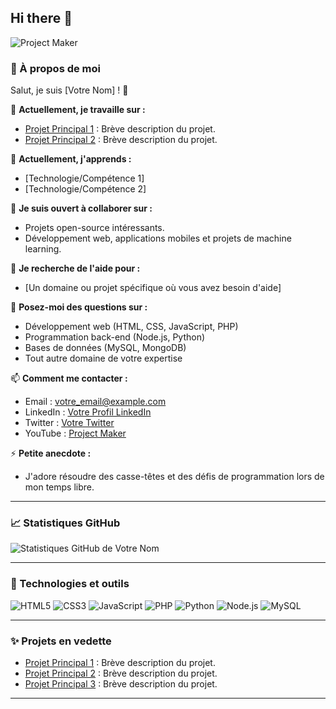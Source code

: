 ## Hi there 👋

![Project Maker](https://img.shields.io/youtube/channel/subscribers/UC7_eO9guOVJMgmCUaUgM84g?style=flat-square
)

### 🌟 À propos de moi

Salut, je suis [Votre Nom] ! 👋

🔭 **Actuellement, je travaille sur :**  
- [Projet Principal 1](lien_vers_projet1) : Brève description du projet.
- [Projet Principal 2](lien_vers_projet2) : Brève description du projet.

🌱 **Actuellement, j'apprends :**  
- [Technologie/Compétence 1]
- [Technologie/Compétence 2]

👯 **Je suis ouvert à collaborer sur :**  
- Projets open-source intéressants.
- Développement web, applications mobiles et projets de machine learning.

🤔 **Je recherche de l'aide pour :**  
- [Un domaine ou projet spécifique où vous avez besoin d'aide]

💬 **Posez-moi des questions sur :**  
- Développement web (HTML, CSS, JavaScript, PHP)
- Programmation back-end (Node.js, Python)
- Bases de données (MySQL, MongoDB)
- Tout autre domaine de votre expertise

📫 **Comment me contacter :**  
- Email : [votre_email@example.com](mailto:votre_email@example.com)
- LinkedIn : [Votre Profil LinkedIn](lien_vers_profil)
- Twitter : [Votre Twitter](lien_vers_profil)
- YouTube : [Project Maker](https://youtube.com/@projectmakerfr)

⚡ **Petite anecdote :**  
- J'adore résoudre des casse-têtes et des défis de programmation lors de mon temps libre.

---

### 📈 Statistiques GitHub

![Statistiques GitHub de Votre Nom](https://github-readme-stats.vercel.app/api/top-langs/?username=leo-lb29&hide_progress=false&layout=compact)

---

### 🚀 Technologies et outils

![HTML5](https://img.shields.io/badge/-HTML5-E34F26?style=flat-square&logo=html5&logoColor=white)
![CSS3](https://img.shields.io/badge/-CSS3-1572B6?style=flat-square&logo=css3)
![JavaScript](https://img.shields.io/badge/-JavaScript-F7DF1E?style=flat-square&logo=javascript&logoColor=black)
![PHP](https://img.shields.io/badge/-PHP-777BB4?style=flat-square&logo=php&logoColor=white)
![Python](https://img.shields.io/badge/-Python-3776AB?style=flat-square&logo=python&logoColor=white)
![Node.js](https://img.shields.io/badge/-Node.js-339933?style=flat-square&logo=node.js&logoColor=white)
![MySQL](https://img.shields.io/badge/-MySQL-4479A1?style=flat-square&logo=mysql&logoColor=white)

---

### ✨ Projets en vedette

- [Projet Principal 1](lien_vers_projet1) : Brève description du projet.
- [Projet Principal 2](lien_vers_projet2) : Brève description du projet.
- [Projet Principal 3](lien_vers_projet3) : Brève description du projet.

---


